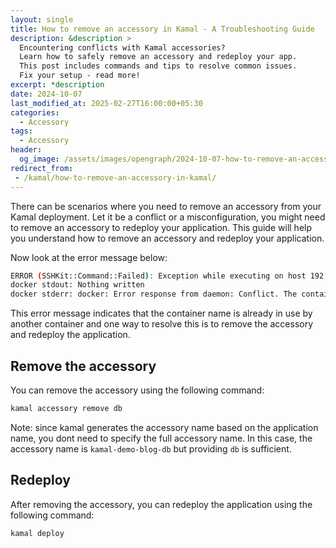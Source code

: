 ```yaml
---
layout: single
title: How to remove an accessory in Kamal - A Troubleshooting Guide
description: &description >
  Encountering conflicts with Kamal accessories?
  Learn how to safely remove an accessory and redeploy your app.
  This post includes commands and tips to resolve common issues.
  Fix your setup - read more!
excerpt: *description
date: 2024-10-07
last_modified_at: 2025-02-27T16:00:00+05:30
categories:
  - Accessory
tags:
  - Accessory
header:
  og_image: /assets/images/opengraph/2024-10-07-how-to-remove-an-accessory-in-kamal.png
redirect_from:
 - /kamal/how-to-remove-an-accessory-in-kamal/
---
```


There can be scenarios where you need to remove an accessory from your Kamal deployment.
Let it be a conflict or a misconfiguration, you might need to remove an accessory to redeploy your application.
This guide will help you understand how to remove an accessory and redeploy your application.

Now look at the error message below:

```bash
ERROR (SSHKit::Command::Failed): Exception while executing on host 192.168.0.1: docker exit status: 125
docker stdout: Nothing written
docker stderr: docker: Error response from daemon: Conflict. The container name "/kamal-demo-blog-db" is already in use by container "b59.....e25". You have to remove (or rename) that container to be able to reuse that name.
```

This error message indicates that the container name is already in use by another container and one way to resolve this is to remove the accessory and redeploy the application.

## Remove the accessory

You can remove the accessory using the following command:

```bash
kamal accessory remove db
```

Note: since kamal generates the accessory name based on the application name, you dont need to specify the full accessory name.
In this case, the accessory name is `kamal-demo-blog-db` but providing `db` is sufficient.

## Redeploy

After removing the accessory, you can redeploy the application using the following command:

```bash
kamal deploy
```
